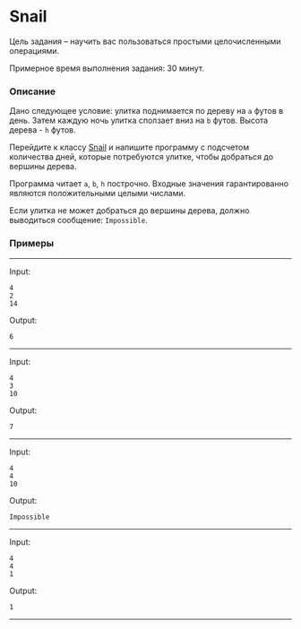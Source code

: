 # Snail

Цель задания – научить вас пользоваться простыми целочисленными операциями.

Примерное время выполнения задания: 30 минут.

### Описание

Дано следующее условие: улитка поднимается по дереву на `a` футов в день. Затем каждую ночь улитка сползает вниз на `b`
футов. Высота дерева - `h` футов.

Перейдите к классу  [Snail](/src/main/java/com/epam/rd/autotasks/snail/Snail.java) и напишите программу с подсчетом
количества дней, которые потребуются улитке, чтобы добраться до вершины дерева.

Программа читает `a`, `b`, `h` построчно. Входные значения гарантированно являются положительными целыми числами.

Если улитка не может добраться до вершины дерева, должно выводиться сообщение: `Impossible`.

### Примеры

---
Input:

```
4
2
14
```

Output:

```
6
```

---
Input:

```
4
3
10
```

Output:

```
7
```

---
Input:

```
4
4
10
```

Output:

```
Impossible
```

---
Input:

```
4
4
1
```

Output:

```
1
```

---
